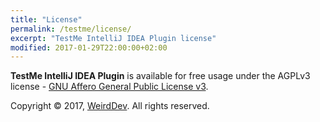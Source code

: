 ```yaml
---
title: "License"
permalink: /testme/license/
excerpt: "TestMe IntelliJ IDEA Plugin license"
modified: 2017-01-29T22:00:00+02:00
---
```


**TestMe IntelliJ IDEA Plugin** is available for free usage under the AGPLv3 license - <a rel="nofollow" href="https://www.gnu.org/licenses/agpl-3.0.en.html">GNU Affero General Public License v3</a>.

Copyright © 2017, [WeirdDev](http://weirddev.com). All rights reserved.